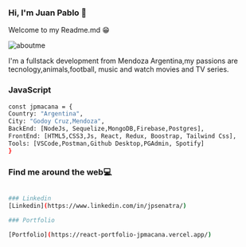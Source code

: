 ### Hi, I'm Juan Pablo 👋

Welcome to my Readme.md 😁

![aboutme](https://user-images.githubusercontent.com/82981434/192354877-6dada281-0281-4738-ba73-df5d99365d14.jpg)


I'm a fullstack development from Mendoza Argentina,my passions are tecnology,animals,football, music and watch movies and TV series.

### JavaScript

```bash
const jpmacana = {
Country: "Argentina",
City: "Godoy Cruz,Mendoza",
BackEnd: [NodeJs, Sequelize,MongoDB,Firebase,Postgres],
FrontEnd: [HTML5,CSS3,Js, React, Redux, Boostrap, Tailwind Css],
Tools: [VSCode,Postman,Github Desktop,PGAdmin, Spotify]
}
```

### Find me around the web💻

```bash

### Linkedin
[Linkedin](https://www.linkedin.com/in/jpsenatra/) 

### Portfolio

[Portfolio](https://react-portfolio-jpmacana.vercel.app/) 


```


<!--
**jpmacana/jpmacana** is a ✨ _special_ ✨ repository because its `README.md` (this file) appears on your GitHub profile.

Here are some ideas to get you started:

- 🔭 I’m currently working on ...
- 🌱 I’m currently learning ...
- 👯 I’m looking to collaborate on ...
- 🤔 I’m looking for help with ...
- 💬 Ask me about ...
- 📫 How to reach me: ...
- 😄 Pronouns: ...
- ⚡ Fun fact: ...
-->
